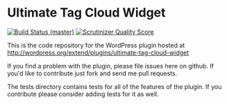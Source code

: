 # Ultimate Tag Cloud Widget #

[![Build Status (master)](https://travis-ci.org/rickard2/utcw.png?branch=master)](https://travis-ci.org/rickard2/utcw)
[![Scrutinizer Quality Score](https://scrutinizer-ci.com/g/rickard2/utcw/badges/quality-score.png?s=1af13baaa1428780cc22fd8713cc9bfb6d7302bc)](https://scrutinizer-ci.com/g/rickard2/utcw/)

This is the code repository for the WordPress plugin hosted at http://wordpress.org/extend/plugins/ultimate-tag-cloud-widget

If you find a problem with the plugin, please file issues here on github. If you'd like to contribute just fork and send me pull requests.

The tests directory contains tests for all of the features of the plugin. If you contribute please consider adding tests for it as well.

